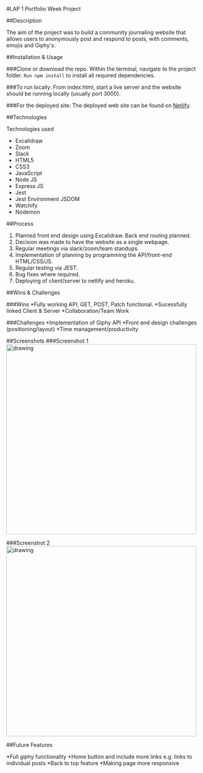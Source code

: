 #LAP 1 Portfolio Week Project

##Description

The aim of the project was to build a community journaling website that allows users to anonymously post and respond to posts, with comments, emojis and Giphy's.

##Installation & Usage

###Clone or download the repo.
Within the terminal, navigate to the project folder.
```Run npm install``` to install all required dependencies.

###To run locally:
From index.html, start a live server and the website should be running locally (usually port 3000).

###For the deployed site:
The deployed web site can be found on [Netlify](https://whimsical-taiyaki-0c05d9.netlify.app/).

##Technologies

Technologies used
* Excalidraw
* Zoom
* Slack
* HTML5 
* CSS3
* JavaScript
* Node JS
* Express JS
* Jest
* Jest Environment JSDOM
* Watchify
* Nodemon

##Process

1. Planned front end design using Excalidraw. Back end routing planned.
2. Decision was made to have the website as a single webpage.
3. Regular meetings via slack/zoom/team standups.
4. Implementation of planning by programming the API/front-end HTML/CSS/JS.
5. Regular testing via JEST.
6. Bug fixes where required.
7. Deploying of client/server to netlify and heroku.

##Wins & Challenges

###Wins
*Fully working API; GET, POST, Patch functional.
*Sucessfully linked Client & Server
*Collaboration/Team Work

###Challenges
*Implementation of Giphy API
*Front end design challenges (positioning/layout)
*Time management/productivity

##Screenshots
###Screenshot 1
<img src="./assets/img/screenshot1.png" alt="drawing" width="500"/>

###Screenshot 2
<img src="./assets/img/screenshot2.png" alt="drawing" width="500"/>

##Future Features

*Full giphy functionality
*Home button and include more links e.g. links to individual posts
*Back to top feature
*Making page more responsive
